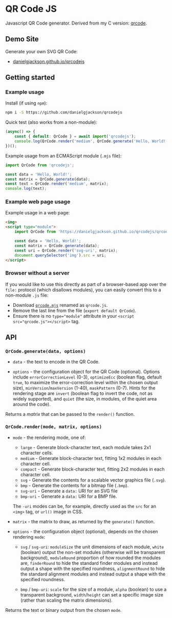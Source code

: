 # QR Code JS

Javascript QR Code generator.  Derived from my C version: [qrcode](https://github.com/danielgjackson/qrcode).


## Demo Site

Generate your own SVG QR Code:

* [danielgjackson.github.io/qrcodejs](https://danielgjackson.github.io/qrcodejs)


## Getting started

### Example usage

Install (if using `npm`):

```bash
npm i -S https://github.com/danielgjackson/qrcodejs
```

Quick test (also works from a non-module):

```javascript
(async() => {
    const { default: QrCode } = await import('qrcodejs');
    console.log(QrCode.render('medium', QrCode.generate('Hello, World!')));
})();
```

Example usage from an ECMAScript module (`.mjs` file):

```javascript
import QrCode from 'qrcodejs';

const data = 'Hello, World!';
const matrix = QrCode.generate(data);
const text = QrCode.render('medium', matrix);
console.log(text);
```

### Example web page usage

Example usage in a web page:

```html
<img>
<script type="module">
    import QrCode from 'https://danielgjackson.github.io/qrcodejs/qrcode.mjs';

    const data = 'Hello, World!';
    const matrix = QrCode.generate(data);
    const uri = QrCode.render('svg-uri', matrix);
    document.querySelector('img').src = uri;
</script>
```

### Browser without a server

If you would like to use this directly as part of a browser-based app over the `file:` protocol (which disallows modules), you can easily convert this to a non-module `.js` file:

  * Download [`qrcode.mjs`](https://raw.githubusercontent.com/danielgjackson/qrcodejs/master/qrcode.mjs) renamed as `qrcode.js`.
  * Remove the last line from the file (`export default QrCode`).
  * Ensure there is no `type="module"` attribute in your `<script src="qrcode.js"></script>` tag.


## API

### `QrCode.generate(data, options)`

* `data` - the text to encode in the QR Code.

* `options` - the configuration object for the QR Code (optional).  Options include `errorCorrectionLevel` (0-3), `optimizeEcc` (boolean flag, default `true`, to maximize the error-correction level within the chosen output size), `minVersion`/`maxVersion` (1-40), `maskPattern` (0-7).  Hints for the rendering stage are `invert` (boolean flag to invert the code, not as widely supported), and `quiet` (the size, in modules, of the quiet area around the code).  

Returns a *matrix* that can be passed to the `render()` function.


### `QrCode.render(mode, matrix, options)`

* `mode` - the rendering mode, one of:

  * `large` - Generate block-character text, each module takes 2x1 character cells.
  * `medium` - Generate block-character text, fitting 1x2 modules in each character cell.
  * `compact` - Generate block-character text, fitting 2x2 modules in each character cell.
  * `svg` - Generate the contents for a scalable vector graphics file (`.svg`).
  * `bmp` - Generate the contents for a bitmap file (`.bmp`).
  * `svg-uri` - Generate a `data:` URI for an SVG file
  * `bmp-uri` - Generate a `data:` URI for a BMP file.

  The `-uri` modes can be, for example, directly used as the `src` for an `<img>` tag, or `url()` image in CSS.

* `matrix` - the matrix to draw, as returned by the `generate()` function.

* `options` - the configuration object (optional), depends on the chosen rendering `mode`:

  * `svg` / `svg-uri`: `moduleSize` the unit dimensions of each module, `white` (boolean) output the non-set modules (otherwise will be transparent background), `moduleRound` proportion of how rounded the modules are, `finderRound` to hide the standard finder modules and instead output a shape with the specified roundness, `alignmentRound` to hide the standard alignment modules and instead output a shape with the specified roundness.

  * `bmp` / `bmp-uri`: `scale` for the size of a module, `alpha` (boolean) to use a transparent background, `width`/`height` can set a specific image size (rather than scaling the matrix dimensions).

Returns the text or binary output from the chosen `mode`.

